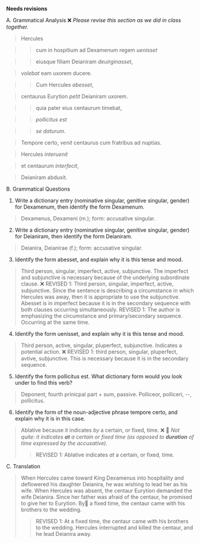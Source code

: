 **Needs revisions**


A. Grammatical Analysis  ❌ *Please revise this section as we did in class together.*

> Hercules 

>> cum in hospitium ad Dexamenum regem *uenisset* 

>> eiusque filiam Deianiram *deuirginasset*, 

> *volebat* eam uxorem ducere. 

>> Cum Hercules *abesset*, 

> centaurus Eurytion *petit* Deianiram uxorem. 

>> quia pater eius centaurum timebat, 

>> *pollicitus est* 

>> *se daturum.*

> Tempore certo, *venit* centaurus cum fratribus ad nuptias. 

> Hercules *interuenit* 

> et centaurum *interfecit*, 

> Deianiram abduxit.

B. Grammatical Questions
1. Write a dictionary entry (nominative singular, genitive singular, gender) for Dexamenum, then identify the form Dexamenum.
> Dexamenus, Dexameni (m.); form: accusative singular.
2. Write a dictionary entry (nominative singular, genitive singular, gender) for Deianiram, then identify the form Deianiram.
> Deianira, Deianirae (f.); form: accusative singular.  
3. Identify the form abesset, and explain why it is this tense and mood.
> Third person, singular, imperfect, active, subjunctive. The imperfect and subjunctive is necessary because of the underlying subordinate clause. ❌
> REVISED 1: Third person, singular, imperfect, active, subjunctive. Since the sentence is describing a circumstance in which Hercules was away, then it is appropriate to use the subjunctive. Abesset is in imperfect because it is in the secondary sequence with both clauses occurring simultaneously. 
> REVISED 1: The author is emphasizing the circumstance and primary/secondary sequence. Occurring at the same time. 
4. Identify the form uenisset, and explain why it is this tense and mood.
> Third person, active, singular, pluperfect, subjunctive. Indicates a potential action. ❌
> REVISED 1: third person, singular, pluperfect, avtive, subjunctive. This is necessary because it is in the secondary sequence. 
5. Identify the form pollicitus est. What dictionary form would you look under to find this verb?
> Deponent, fourth prinicpal part + sum, passive. Polliceor, polliceri, --, pollicitus. 
6. Identify the form of the noun-adjective phrase tempore certo, and explain why it is in this case.
> Ablative because it indicates *by* a certain, or fixed, time. ❌ 🤔 *Not quite: it indicates **at** a certain or fixed time (as opposed to **duration** of time expressed by the accusative).*
> > REVISED 1: Ablative indicates *at* a certain, or fixed, time. 


C. Translation
> When Hercules came toward King Dexamenus into hospitality and deflowered his daughter Deianira, he was wishing to lead her as his wife. 
When Hercules was absent, the centaur Eurytion demanded the wife Deianira. 
Since her father was afraid of the centaur, he promised to give her to Eurytion. 
By🤔 a fixed time, the centaur came with his brothers to the wedding. 
>> REVISED 1: At a fixed time, the centaur came with his brothers to the wedding. 
Hercules interrupted and killed the centaur, and he lead Deianira away. 







